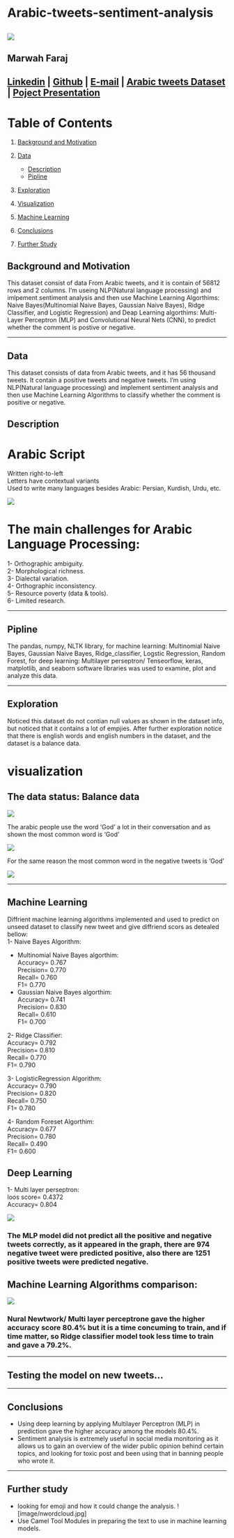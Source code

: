 # Arabic-tweets-sentiment-analysis
![](image/presentation.jpg)
----
## Marwah Faraj<br>

[Linkedin](https://www.linkedin.com/in/marwah-faraj-4272b4203/) | [Github](https://github.com/marwahfaraj) | [E-mail](marwah.faraj777@gmail.com) |
[Arabic tweets Dataset](https://www.kaggle.com/imranzaman5202/arabic-twitter-sentiment-analysis) |
[Poject Presentation](https://docs.google.com/presentation/d/1d0JpkFl4v2SmU5rNBB0BBUtDjkcjWBKW0OpI3TrwZPw/edit#slide=id.ge29597d775_0_1)
----
# Table of Contents
1. [Background and Motivation](#background-and-motivation)
2. [Data](#data)  
    - [Description](#description)
    - [Pipline](#pipline)  
   
5. [Exploration](#exploration)
6. [Visualization](#visualization)
7. [Machine Learning](#ml)
8. [Conclusions](#conclusions)
9. [Further Study](#further-study)

## Background and Motivation
This dataset consist of data From Arabic tweets, and it is contain of 56812 rows and 2 columns. I’m useing NLP(Natural language processing) and imlpement sentiment analysis and then use Machine Learning Algorthims: Naive Bayes(Multinomial Naive Bayes, Gaussian Naive Bayes), Ridge Classifier, and Logistic Regression) and Deap Learning algorthims: Multi-Layer Perceptron (MLP) and Convolutional Neural Nets (CNN), to predict whether the comment is postive or negative.

----
## Data
This dataset consists of data from Arabic tweets, and it has 56 thousand tweets. It contain a positive tweets and negative tweets. I’m using NLP(Natural language processing) and implement sentiment analysis and then use Machine Learning Algorithms to classify whether the comment is positive or negative.

## Description
# Arabic Script
Written right-to-left<br>
Letters have contextual variants<br>
Used to write many languages besides Arabic: Persian, Kurdish, Urdu, etc.<br>

![](image/arabic.png)

# The main challenges for Arabic Language Processing:
1- Orthographic ambiguity.<br>
2- Morphological richness.<br>
3- Dialectal variation.<br>
4- Orthographic inconsistency.<br>
5- Resource poverty (data & tools).<br>
6- Limited research.<br>

----
## Pipline
The pandas, numpy, NLTK library, for machine learning: Multinomial Naive Bayes, Gaussian Naive Bayes, Ridge_classifier, Logstic Regression, Random Forest, for deep learning: Multilayer perseptron/ Tenseorflow, keras,  matplotlib, and seaborn software libraries was used to examine, plot and analyze this data.<br>

----
## Exploration
Noticed this dataset do not contian null values as shown in the dataset info, but noticed that it contains a lot of empjies. After further exploration notice that there is english words and english numbers in the dataset, and the dataset is a balance data.

# visualization
## The data status: Balance data

![](image/balance_data.jpg)

The arabic people use the word ‘God’ a lot in their conversation and as shown the most common word is ‘God’

![](image/postive_top_words.jpg)

For the same reason the most common word in the negative tweets is ‘God’

![](image/negative_top_words.jpg)

----
## Machine Learning
Diffrient machine learning algorithms implemented and used to predict on unseed dataset to classify new tweet and give diffriend scors as detealed bellow:<br>
1- Naive Bayes Algorithm:
- Multinomial Naive Bayes algorthim: <br>
  Accuracy= 0.767<br>
  Precision= 0.770<br>
  Recall= 0.760<br>
  F1= 0.770<br>
- Gaussian Naive Bayes algorthim: <br>
  Accuracy= 0.741<br>
  Precision= 0.830<br>
  Recall= 0.610<br>
  F1= 0.700<br>
  
 2- Ridge Classifier:<br>
   Accuracy= 0.792<br>
   Precision= 0.810<br>
   Recall= 0.770<br>
   F1= 0.790<br>
   
 3- LogisticRegression Algorithm:<br>
    Accuracy= 0.790<br>
    Precision= 0.820<br>
    Recall= 0.750<br>
    F1= 0.780<br>
    
 4- Random Foreset Algorthim:<br>
     Accuracy= 0.677<br>
     Precision= 0.780<br>
     Recall= 0.490<br>
     F1= 0.600<br>
     
  ## Deep Learning
  1- Multi layer perseptron:<br>
    loos score= 0.4372<br>
    Accuracy= 0.804<br>
   
   ![](image/mlp_cm.jpg)
   
 ### The MLP model did not predict all the positive and negative tweets correctly, as it appeared in the graph, there are 974 negative tweet were    predicted positive, also there are 1251 positive tweets were predicted negative.  
 
 ## Machine Learning Algorithms comparison:
 
 ![](image/model_comparision.jpg)
 
 ### Nural Newtwork/ Multi layer perceptrone gave the higher accuracy score 80.4% but it is a time concuming to train, and if time matter, so Ridge classifier model took less time to train and gave a 79.2%.
 
----
## Testing the model on new tweets...


----
## Conclusions
- Using deep learning by applying Multilayer Perceptron (MLP) in prediction gave the higher accuracy among the models 80.4%.<br>
- Sentiment analysis is extremely useful in social media monitoring as it allows us to gain an overview of the wider public opinion behind certain    
  topics, and looking for toxic post and been using that in banning people who wrote it.
  
----
## Further study
- looking for emoji and how it could change the analysis.                                   ![image/nwordcloud.jpg]
- Use Camel Tool Modules in preparing the text to use in machine learning models.




 
 

    



